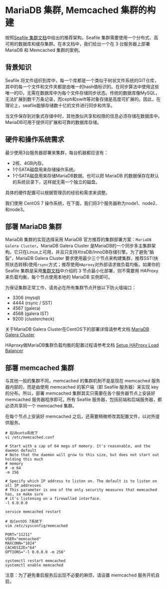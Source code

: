 # MariaDB 集群, Memcached 集群的构建

按照[Seafile 集群文档](deploy_in_a_cluster.md)中给出的推荐架构，Seafile 集群需要使用一个分布式、高可用的数据库和缓存集群。在本文档中，我们给出一个在 3 台服务器上部署 MariaDB 和 Memcached 集群的案例。

## 背景知识

Seafile 将文件组织到库中，每一个库都是一个类似于树状文件系统的GIT仓库，其中的每一个文件和文件夹都是由唯一的hash值标识的。在同步算法中使用这些唯一的ID，无需在数据库中为每个文件存储同步状态。传统的数据库像MySQL，无法扩展到数千万条记录，而ceph和swift等对象存储是高度可扩展的。因此，在理论上，seafile能够存储数十亿的文件进行同步和共享。

当文件保存到对象式存储中时，其他类似共享和权限的信息必须存储在数据库中。MariaDB可用于提供可扩展和可靠的数据库存储。

## 硬件和操作系统需求

最少使用3台服务器部署来集群，每台机器都应该有：

* 2核、4GB内存。
* 1个SATA磁盘用来存储操作系统。
* 1个SATA磁盘用来存储MariaDB数据。也可以把 MariaDB 的数据保存在默认的系统目录下，这样就无需一个独立的磁盘。

具体的硬件配置可以根据管理员的经验和需求来调整。

我们使用 CentOS 7 操作系统，在下面，我们将3个服务器称为node1、node2、和node3。

## 部署 MariaDB 集群

MariaDB 集群的实现选择采用 MariaDB 官方推荐的集群部署方案：`MariaDB Galera Cluster`。MariaDB Galera Cluster 是MariaDB的一个同步多主集群架构。它只在Linux上可用，并且只支持XtraDB/InnoDB存储引擎。为了避免“脑裂”，MariaDB Galera Cluster 要求使用最少三个节点来构建集群，推荐SST(快照状态转移)使用`rsync`方式；推荐使用`HAproxy`对外部请求做负载均衡。如果你的 Seafile 集群是采用[集群文档](deploy_in_a_cluster.md)中介绍的 3 节点最小化部署，则不需要用 HAProxy 来负载均衡，每个节点使用本地的 MariaDB 实例即可。

为保证集群正常工作，请务必在所有集群节点开放以下防火墙端口：

- 3306 (mysql)
- 4444 (rsync / SST)
- 4567 (galera)
- 4568 (galera IST)
- 9200 (clustercheck)

关于MariaDB Galera Cluster在CentOS下的部署详情请参考文档 [MariaDB Galera Cluster](https://mariadb.com/resources/blog/setting-mariadb-enterprise-cluster-part-2-how-set-mariadb-cluster)

HAproxy做MariaDB集群负载均衡的配置过程请参考文档 [Setup HAProxy Load Balancer](https://mariadb.com/resources/blog/setup-mariadb-enterprise-cluster-part-3-setup-ha-proxy-load-balancer-read-and-write-pools)

## 部署 memcached 集群

与其他一般的集群不同，memcached 的集群机制不是是现在 memcached 服务器内部的，而是由使用 memcached 的客户端（即 Seafile 服务器）来实现 key 的分布。所以，部署 memcached 集群其实只需要在各个服务器节点上安装好 memcached 服务器程序即可。所有 Seafile 服务器，包括前端和后端服务器，都必须共享同一个 memcached 集群。

在每个节点上安装好 memcached 之后，还需要稍微修改其配置文件，以对外提供服务。

```
# 在Ubuntu系统下
vi /etc/memcached.conf

# Start with a cap of 64 megs of memory. It's reasonable, and the daemon default
# Note that the daemon will grow to this size, but does not start out holding this much
# memory
# -m 64
-m 256

# Specify which IP address to listen on. The default is to listen on all IP addresses
# This parameter is one of the only security measures that memcached has, so make sure
# it's listening on a firewalled interface.
-l 0.0.0.0

service memcached restart
```

```
# 在CentOS 7系统下
vim /etc/sysconfig/memcached

PORT="11211"
USER="memcached"
MAXCONN="1024"
CACHESIZE="64"
OPTIONS="-l 0.0.0.0 -m 256"

systemctl restart memcached
systemctl enable memcached
```
注意：为了避免重启服务后出现不必要的麻烦，请设置 memcached 服务开机自启。
